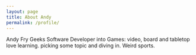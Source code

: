 ```yaml
---
layout: page
title: About Andy
permalink: /profile/
---
```


Andy Fry
Geeks
Software Developer
into Games: video, board and tabletop
love learning. picking some topic and diving in.
Weird sports.
